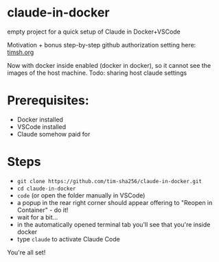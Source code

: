 # claude-in-docker
empty project for a quick setup of Claude in Docker+VSCode

Motivation + bonus step-by-step github authorization setting here: [timsh.org](https://timsh.org/claude-inside-docker/)

Now with docker inside enabled (docker in docker), so it cannot see the images of the host machine.
Todo: sharing host claude settings

# Prerequisites: 
- Docker installed
- VSCode installed
- Claude somehow paid for

# Steps
- `git clone https://github.com/tim-sha256/claude-in-docker.git`
- `cd claude-in-docker`
- `code` (or open the folder manually in VSCode)
- a popup in the rear right corner should appear offering to "Reopen in Container" - do it!
- wait for a bit...
- in the automatically opened terminal tab you'll see that you're inside docker
- type `claude` to activate Claude Code

You're all set! 
